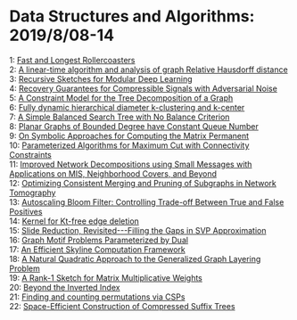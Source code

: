 # Data Structures and Algorithms: 2019/8/08-14  
1: [Fast and Longest Rollercoasters](https://doi.org/10.48550/arXiv.1810.07422)  
2: [A linear-time algorithm and analysis of graph Relative Hausdorff  distance](https://doi.org/10.48550/arXiv.1903.01682)  
3: [Recursive Sketches for Modular Deep Learning](https://doi.org/10.48550/arXiv.1905.12730)  
4: [Recovery Guarantees for Compressible Signals with Adversarial Noise](https://doi.org/10.48550/arXiv.1907.06565)  
5: [A Constraint Model for the Tree Decomposition of a Graph](https://doi.org/10.48550/arXiv.1908.02530)  
6: [Fully dynamic hierarchical diameter k-clustering and k-center](https://doi.org/10.48550/arXiv.1908.02645)  
7: [A Simple Balanced Search Tree with No Balance Criterion](https://doi.org/10.48550/arXiv.1709.00247)  
8: [Planar Graphs of Bounded Degree have Constant Queue Number](https://doi.org/10.48550/arXiv.1811.00816)  
9: [On Symbolic Approaches for Computing the Matrix Permanent](https://doi.org/10.48550/arXiv.1908.03252)  
10: [Parameterized Algorithms for Maximum Cut with Connectivity Constraints](https://doi.org/10.48550/arXiv.1908.03389)  
11: [Improved Network Decompositions using Small Messages with Applications  on MIS, Neighborhood Covers, and Beyond](https://doi.org/10.48550/arXiv.1908.03500)  
12: [Optimizing Consistent Merging and Pruning of Subgraphs in Network  Tomography](https://doi.org/10.48550/arXiv.1908.03519)  
13: [Autoscaling Bloom Filter: Controlling Trade-off Between True and False  Positives](https://doi.org/10.48550/arXiv.1705.03934)  
14: [Kernel for Kt-free edge deletion](https://doi.org/10.48550/arXiv.1908.03600)  
15: [Slide Reduction, Revisited---Filling the Gaps in SVP Approximation](https://doi.org/10.48550/arXiv.1908.03724)  
16: [Graph Motif Problems Parameterized by Dual](https://doi.org/10.48550/arXiv.1908.03870)  
17: [An Efficient Skyline Computation Framework](https://doi.org/10.48550/arXiv.1908.04083)  
18: [A Natural Quadratic Approach to the Generalized Graph Layering Problem](https://doi.org/10.48550/arXiv.1908.04104)  
19: [A Rank-1 Sketch for Matrix Multiplicative Weights](https://doi.org/10.48550/arXiv.1903.02675)  
20: [Beyond the Inverted Index](https://doi.org/10.48550/arXiv.1908.04517)  
21: [Finding and counting permutations via CSPs](https://doi.org/10.48550/arXiv.1908.04673)  
22: [Space-Efficient Construction of Compressed Suffix Trees](https://doi.org/10.48550/arXiv.1908.04686)  